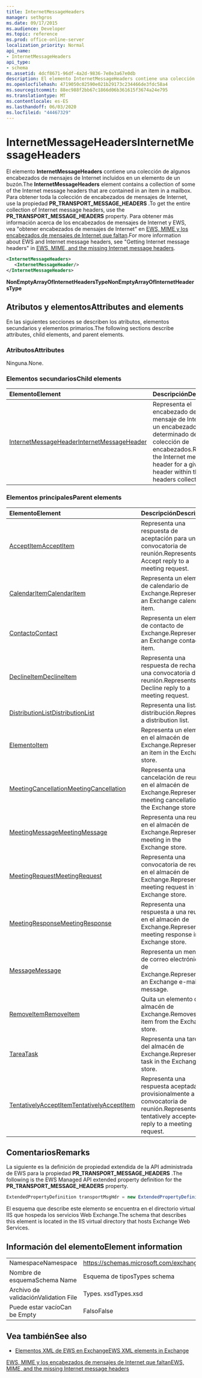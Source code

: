 ```yaml
---
title: InternetMessageHeaders
manager: sethgros
ms.date: 09/17/2015
ms.audience: Developer
ms.topic: reference
ms.prod: office-online-server
localization_priority: Normal
api_name:
- InternetMessageHeaders
api_type:
- schema
ms.assetid: 4dcf8671-96df-4a2d-9836-7e8e3a67e0db
description: El elemento InternetMessageHeaders contiene una colección de algunos encabezados de mensajes de Internet incluidos en un elemento de un buzón. Para obtener toda la colección de encabezados de mensajes de Internet, use la propiedad PR_TRANSPORT_MESSAGE_HEADERS. Para obtener más información sobre los encabezados de mensajes de EWS e Internet, Consulteobtener Internet Message headersin EWS, MIME y los encabezados de mensajes de Internet que faltan.
ms.openlocfilehash: 4719050c02590e021b29173c234466de3fdc58a4
ms.sourcegitcommit: 88ec988f2bb67c1866d06b361615f3674a24e795
ms.translationtype: MT
ms.contentlocale: es-ES
ms.lasthandoff: 06/03/2020
ms.locfileid: "44467329"
---
```

# <a name="internetmessageheaders"></a><span data-ttu-id="5dc38-105">InternetMessageHeaders</span><span class="sxs-lookup"><span data-stu-id="5dc38-105">InternetMessageHeaders</span></span>

<span data-ttu-id="5dc38-106">El elemento **InternetMessageHeaders** contiene una colección de algunos encabezados de mensajes de Internet incluidos en un elemento de un buzón.</span><span class="sxs-lookup"><span data-stu-id="5dc38-106">The **InternetMessageHeaders** element contains a collection of some of the Internet message headers that are contained in an item in a mailbox.</span></span> <span data-ttu-id="5dc38-107">Para obtener toda la colección de encabezados de mensajes de Internet, use la propiedad **PR_TRANSPORT_MESSAGE_HEADERS** .</span><span class="sxs-lookup"><span data-stu-id="5dc38-107">To get the entire collection of Internet message headers, use the **PR_TRANSPORT_MESSAGE_HEADERS** property.</span></span> <span data-ttu-id="5dc38-108">Para obtener más información acerca de los encabezados de mensajes de Internet y EWS, vea "obtener encabezados de mensajes de Internet" en [EWS, MIME y los encabezados de mensajes de Internet que faltan](https://msdn.microsoft.com/library/exchange/hh545614%28v=exchg.140%29.aspx).</span><span class="sxs-lookup"><span data-stu-id="5dc38-108">For more information about EWS and Internet message headers, see "Getting Internet message headers" in [EWS, MIME, and the missing Internet message headers](https://msdn.microsoft.com/library/exchange/hh545614%28v=exchg.140%29.aspx).</span></span>
  
```XML
<InternetMessageHeaders>
   <InternetMessageHeader/>
</InternetMessageHeaders>
```

 <span data-ttu-id="5dc38-109">**NonEmptyArrayOfInternetHeadersType**</span><span class="sxs-lookup"><span data-stu-id="5dc38-109">**NonEmptyArrayOfInternetHeadersType**</span></span>
## <a name="attributes-and-elements"></a><span data-ttu-id="5dc38-110">Atributos y elementos</span><span class="sxs-lookup"><span data-stu-id="5dc38-110">Attributes and elements</span></span>

<span data-ttu-id="5dc38-111">En las siguientes secciones se describen los atributos, elementos secundarios y elementos primarios.</span><span class="sxs-lookup"><span data-stu-id="5dc38-111">The following sections describe attributes, child elements, and parent elements.</span></span>
  
### <a name="attributes"></a><span data-ttu-id="5dc38-112">Atributos</span><span class="sxs-lookup"><span data-stu-id="5dc38-112">Attributes</span></span>

<span data-ttu-id="5dc38-113">Ninguna.</span><span class="sxs-lookup"><span data-stu-id="5dc38-113">None.</span></span>
  
### <a name="child-elements"></a><span data-ttu-id="5dc38-114">Elementos secundarios</span><span class="sxs-lookup"><span data-stu-id="5dc38-114">Child elements</span></span>

|<span data-ttu-id="5dc38-115">**Elemento**</span><span class="sxs-lookup"><span data-stu-id="5dc38-115">**Element**</span></span>|<span data-ttu-id="5dc38-116">**Descripción**</span><span class="sxs-lookup"><span data-stu-id="5dc38-116">**Description**</span></span>|
|:-----|:-----|
|[<span data-ttu-id="5dc38-117">InternetMessageHeader</span><span class="sxs-lookup"><span data-stu-id="5dc38-117">InternetMessageHeader</span></span>](internetmessageheader.md) <br/> |<span data-ttu-id="5dc38-118">Representa el encabezado de un mensaje de Internet para un encabezado determinado dentro de la colección de encabezados.</span><span class="sxs-lookup"><span data-stu-id="5dc38-118">Represents the Internet message header for a given header within the headers collection.</span></span>  <br/> |
   
### <a name="parent-elements"></a><span data-ttu-id="5dc38-119">Elementos principales</span><span class="sxs-lookup"><span data-stu-id="5dc38-119">Parent elements</span></span>

|<span data-ttu-id="5dc38-120">**Elemento**</span><span class="sxs-lookup"><span data-stu-id="5dc38-120">**Element**</span></span>|<span data-ttu-id="5dc38-121">**Descripción**</span><span class="sxs-lookup"><span data-stu-id="5dc38-121">**Description**</span></span>|
|:-----|:-----|
|[<span data-ttu-id="5dc38-122">AcceptItem</span><span class="sxs-lookup"><span data-stu-id="5dc38-122">AcceptItem</span></span>](acceptitem.md) <br/> |<span data-ttu-id="5dc38-123">Representa una respuesta de aceptación para una convocatoria de reunión.</span><span class="sxs-lookup"><span data-stu-id="5dc38-123">Represents an Accept reply to a meeting request.</span></span>  <br/> |
|[<span data-ttu-id="5dc38-124">CalendarItem</span><span class="sxs-lookup"><span data-stu-id="5dc38-124">CalendarItem</span></span>](calendaritem.md) <br/> |<span data-ttu-id="5dc38-125">Representa un elemento de calendario de Exchange.</span><span class="sxs-lookup"><span data-stu-id="5dc38-125">Represents an Exchange calendar item.</span></span>  <br/> |
|[<span data-ttu-id="5dc38-126">Contacto</span><span class="sxs-lookup"><span data-stu-id="5dc38-126">Contact</span></span>](contact.md) <br/> |<span data-ttu-id="5dc38-127">Representa un elemento de contacto de Exchange.</span><span class="sxs-lookup"><span data-stu-id="5dc38-127">Represents an Exchange contact item.</span></span>  <br/> |
|[<span data-ttu-id="5dc38-128">DeclineItem</span><span class="sxs-lookup"><span data-stu-id="5dc38-128">DeclineItem</span></span>](declineitem.md) <br/> |<span data-ttu-id="5dc38-129">Representa una respuesta de rechazo a una convocatoria de reunión.</span><span class="sxs-lookup"><span data-stu-id="5dc38-129">Represents a Decline reply to a meeting request.</span></span>  <br/> |
|[<span data-ttu-id="5dc38-130">DistributionList</span><span class="sxs-lookup"><span data-stu-id="5dc38-130">DistributionList</span></span>](distributionlist.md) <br/> |<span data-ttu-id="5dc38-131">Representa una lista de distribución.</span><span class="sxs-lookup"><span data-stu-id="5dc38-131">Represents a distribution list.</span></span>  <br/> |
|[<span data-ttu-id="5dc38-132">Elemento</span><span class="sxs-lookup"><span data-stu-id="5dc38-132">Item</span></span>](item.md) <br/> |<span data-ttu-id="5dc38-133">Representa un elemento en el almacén de Exchange.</span><span class="sxs-lookup"><span data-stu-id="5dc38-133">Represents an item in the Exchange store.</span></span>  <br/> |
|[<span data-ttu-id="5dc38-134">MeetingCancellation</span><span class="sxs-lookup"><span data-stu-id="5dc38-134">MeetingCancellation</span></span>](meetingcancellation.md) <br/> |<span data-ttu-id="5dc38-135">Representa una cancelación de reunión en el almacén de Exchange.</span><span class="sxs-lookup"><span data-stu-id="5dc38-135">Represents a meeting cancellation in the Exchange store.</span></span>  <br/> |
|[<span data-ttu-id="5dc38-136">MeetingMessage</span><span class="sxs-lookup"><span data-stu-id="5dc38-136">MeetingMessage</span></span>](meetingmessage.md) <br/> |<span data-ttu-id="5dc38-137">Representa una reunión en el almacén de Exchange.</span><span class="sxs-lookup"><span data-stu-id="5dc38-137">Represents a meeting in the Exchange store.</span></span>  <br/> |
|[<span data-ttu-id="5dc38-138">MeetingRequest</span><span class="sxs-lookup"><span data-stu-id="5dc38-138">MeetingRequest</span></span>](meetingrequest.md) <br/> |<span data-ttu-id="5dc38-139">Representa una convocatoria de reunión en el almacén de Exchange.</span><span class="sxs-lookup"><span data-stu-id="5dc38-139">Represents a meeting request in the Exchange store.</span></span>  <br/> |
|[<span data-ttu-id="5dc38-140">MeetingResponse</span><span class="sxs-lookup"><span data-stu-id="5dc38-140">MeetingResponse</span></span>](meetingresponse.md) <br/> |<span data-ttu-id="5dc38-141">Representa una respuesta a una reunión en el almacén de Exchange.</span><span class="sxs-lookup"><span data-stu-id="5dc38-141">Represents a meeting response in the Exchange store.</span></span>  <br/> |
|[<span data-ttu-id="5dc38-142">Message</span><span class="sxs-lookup"><span data-stu-id="5dc38-142">Message</span></span>](message-ex15websvcsotherref.md) <br/> |<span data-ttu-id="5dc38-143">Representa un mensaje de correo electrónico de Exchange.</span><span class="sxs-lookup"><span data-stu-id="5dc38-143">Represents an Exchange e-mail message.</span></span>  <br/> |
|[<span data-ttu-id="5dc38-144">RemoveItem</span><span class="sxs-lookup"><span data-stu-id="5dc38-144">RemoveItem</span></span>](removeitem.md) <br/> |<span data-ttu-id="5dc38-145">Quita un elemento del almacén de Exchange.</span><span class="sxs-lookup"><span data-stu-id="5dc38-145">Removes an item from the Exchange store.</span></span>  <br/> |
|[<span data-ttu-id="5dc38-146">Tarea</span><span class="sxs-lookup"><span data-stu-id="5dc38-146">Task</span></span>](task.md) <br/> |<span data-ttu-id="5dc38-147">Representa una tarea del almacén de Exchange.</span><span class="sxs-lookup"><span data-stu-id="5dc38-147">Represents a task in the Exchange store.</span></span>  <br/> |
|[<span data-ttu-id="5dc38-148">TentativelyAcceptItem</span><span class="sxs-lookup"><span data-stu-id="5dc38-148">TentativelyAcceptItem</span></span>](tentativelyacceptitem.md) <br/> |<span data-ttu-id="5dc38-149">Representa una respuesta aceptada provisionalmente a una convocatoria de reunión.</span><span class="sxs-lookup"><span data-stu-id="5dc38-149">Represents a tentatively accepted reply to a meeting request.</span></span>  <br/> |
   
## <a name="remarks"></a><span data-ttu-id="5dc38-150">Comentarios</span><span class="sxs-lookup"><span data-stu-id="5dc38-150">Remarks</span></span>

<span data-ttu-id="5dc38-151">La siguiente es la definición de propiedad extendida de la API administrada de EWS para la propiedad **PR_TRANSPORT_MESSAGE_HEADERS** .</span><span class="sxs-lookup"><span data-stu-id="5dc38-151">The following is the EWS Managed API extended property definition for the **PR_TRANSPORT_MESSAGE_HEADERS** property.</span></span> 
  
```cs
ExtendedPropertyDefinition transportMsgHdr = new ExtendedPropertyDefinition(0x007D, MapiPropertyType.String);
```

<span data-ttu-id="5dc38-152">El esquema que describe este elemento se encuentra en el directorio virtual IIS que hospeda los servicios Web Exchange.</span><span class="sxs-lookup"><span data-stu-id="5dc38-152">The schema that describes this element is located in the IIS virtual directory that hosts Exchange Web Services.</span></span>
  
## <a name="element-information"></a><span data-ttu-id="5dc38-153">Información del elemento</span><span class="sxs-lookup"><span data-stu-id="5dc38-153">Element information</span></span>

|||
|:-----|:-----|
|<span data-ttu-id="5dc38-154">Namespace</span><span class="sxs-lookup"><span data-stu-id="5dc38-154">Namespace</span></span>  <br/> |https://schemas.microsoft.com/exchange/services/2006/types  <br/> |
|<span data-ttu-id="5dc38-155">Nombre de esquema</span><span class="sxs-lookup"><span data-stu-id="5dc38-155">Schema Name</span></span>  <br/> |<span data-ttu-id="5dc38-156">Esquema de tipos</span><span class="sxs-lookup"><span data-stu-id="5dc38-156">Types schema</span></span>  <br/> |
|<span data-ttu-id="5dc38-157">Archivo de validación</span><span class="sxs-lookup"><span data-stu-id="5dc38-157">Validation File</span></span>  <br/> |<span data-ttu-id="5dc38-158">Types. xsd</span><span class="sxs-lookup"><span data-stu-id="5dc38-158">Types.xsd</span></span>  <br/> |
|<span data-ttu-id="5dc38-159">Puede estar vacío</span><span class="sxs-lookup"><span data-stu-id="5dc38-159">Can be Empty</span></span>  <br/> |<span data-ttu-id="5dc38-160">Falso</span><span class="sxs-lookup"><span data-stu-id="5dc38-160">False</span></span>  <br/> |
   
## <a name="see-also"></a><span data-ttu-id="5dc38-161">Vea también</span><span class="sxs-lookup"><span data-stu-id="5dc38-161">See also</span></span>



- [<span data-ttu-id="5dc38-162">Elementos XML de EWS en Exchange</span><span class="sxs-lookup"><span data-stu-id="5dc38-162">EWS XML elements in Exchange</span></span>](ews-xml-elements-in-exchange.md)


[<span data-ttu-id="5dc38-163">EWS, MIME y los encabezados de mensajes de Internet que faltan</span><span class="sxs-lookup"><span data-stu-id="5dc38-163">EWS, MIME, and the missing Internet message headers</span></span>](https://msdn.microsoft.com/library/exchange/hh545614%28v=exchg.140%29.aspx)

